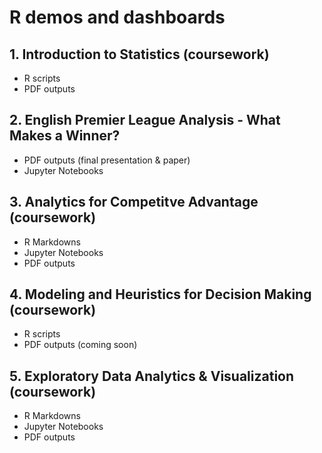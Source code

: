 # R demos and dashboards

## 1.  Introduction to Statistics (coursework)

* R scripts
* PDF outputs

## 2.  English Premier League Analysis - What Makes a Winner? 
* PDF outputs (final presentation & paper)
* Jupyter Notebooks

## 3.  Analytics for Competitve Advantage (coursework)
* R Markdowns
* Jupyter Notebooks
* PDF outputs

## 4.  Modeling and Heuristics for Decision Making (coursework)

* R scripts
* PDF outputs (coming soon)

## 5.  Exploratory Data Analytics & Visualization (coursework)

* R Markdowns
* Jupyter Notebooks
* PDF outputs